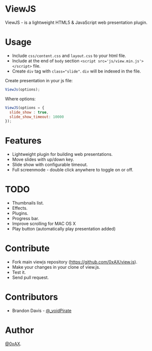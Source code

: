 ViewJS
=============

ViewJS - is a lightweight HTML5 & JavaScript web presentation plugin.

Usage
=============

  * Include `css/content.css` and `layout.css` to your html file.
  * Include at the end of `body` section `<script src='js/view.min.js'></script>` file.
  * Create `div` tag with `class="slide"`. `div` will be indexed in the file.

Create presentation in your js file:

```javascript
ViewJs(options);
```

Where options:

```javascript
ViewJS(options = {
  slide_show : true, 
  slide_show_timeout: 10000
});
```

Features
=============

  * Lightweight plugin for building web presentations.
  * Move slides with up/down key.
  * Slide show with configurable timeout.
  * Full screenmode - double click anywhere to toggle on or off.

TODO
=============

  * Thumbnails list.
  * Effects.
  * Plugins.
  * Progress bar.
  * Improve scrolling for MAC OS X
  * Play button (automatically play presentation added)

Contribute
============

  * Fork main viewjs repository (https://github.com/0xAX/view.js).
  * Make your changes in your clone of view.js.
  * Test it.
  * Send pull request.

Contributors
==============

  * Brandon Davis - [@_voidPirate](https://twitter.com/_voidPirate)

Author
=============

[@0xAX](https://twitter.com/0xAX).
